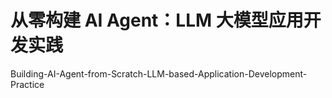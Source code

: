 # 从零构建 AI Agent：LLM 大模型应用开发实践

Building-AI-Agent-from-Scratch-LLM-based-Application-Development-Practice

